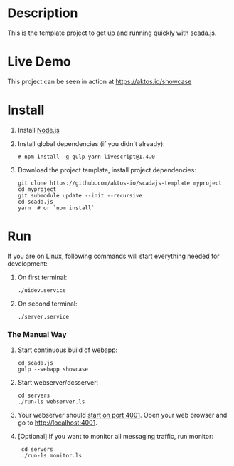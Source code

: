 # Description

This is the template project to get up and running quickly with [scada.js](https://github.com/aktos-io/scada.js).

# Live Demo

This project can be seen in action at https://aktos.io/showcase

# Install

1. Install [Node.js](https://nodejs.org/en/download/)

2. Install global dependencies (if you didn't already):

       # npm install -g gulp yarn livescript@1.4.0

3. Download the project template, install project dependencies:

       git clone https://github.com/aktos-io/scadajs-template myproject
       cd myproject
       git submodule update --init --recursive
       cd scada.js
       yarn  # or `npm install`

# Run

If you are on Linux, following commands will start everything needed for development:

1. On first terminal:

       ./uidev.service

2. On second terminal:

       ./server.service

### The Manual Way

1. Start continuous build of webapp:

       cd scada.js
       gulp --webapp showcase

2. Start webserver/dcsserver:

       cd servers
       ./run-ls webserver.ls

3. Your webserver should [start on port 4001](./servers/configuration.ls). Open your web browser and go to [http://localhost:4001](http://localhost:4001). 

4. [Optional] If you want to monitor all messaging traffic, run monitor:

        cd servers
        ./run-ls monitor.ls
